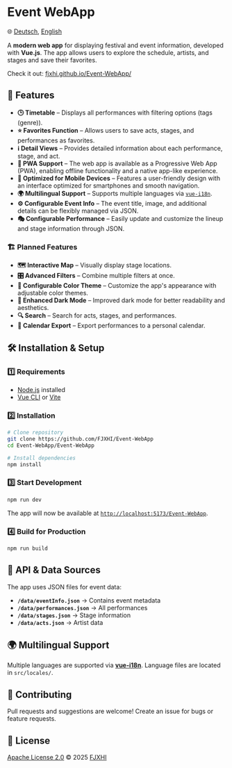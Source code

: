 # Event WebApp  

🌐
[Deutsch][DE],
[English][EN]

[DE]:Translations/README.de.md
[EN]:README.md

A **modern web app** for displaying festival and event information, developed with **Vue.js**. The app allows users to explore the schedule, artists, and stages and save their favorites. 

Check it out: [fjxhi.github.io/Event-WebApp/](https://fjxhi.github.io/Event-WebApp/)

## 🚀 Features
- **🕒 Timetable** – Displays all performances with filtering options (tags (genre)).
- **⭐ Favorites Function** – Allows users to save acts, stages, and performances as favorites.
- **ℹ️ Detail Views** – Provides detailed information about each performance, stage, and act.  
- **📱 PWA Support** – The web app is available as a Progressive Web App (PWA), enabling offline functionality and a native app-like experience.  
- **📲 Optimized for Mobile Devices** – Features a user-friendly design with an interface optimized for smartphones and smooth navigation.
- **🌍 Multilingual Support** – Supports multiple languages via [`vue-i18n`](https://github.com/intlify/vue-i18n).  
- **⚙️ Configurable Event Info** – The event title, image, and additional details can be flexibly managed via JSON. 
- **🎭 Configurable Performance** – Easily update and customize the lineup and stage information through JSON.

### 🏗️ Planned Features 
- **🗺️ Interactive Map** – Visually display stage locations.  
- **🎛️ Advanced Filters** – Combine multiple filters at once.  
- **🎨 Configurable Color Theme** – Customize the app's appearance with adjustable color themes.  
- **🌙 Enhanced Dark Mode** – Improved dark mode for better readability and aesthetics.  
- **🔍 Search** – Search for acts, stages, and performances.  
- **📆 Calendar Export** – Export performances to a personal calendar.  

## 🛠️ Installation & Setup  

### 1️⃣ Requirements  
- [Node.js](https://nodejs.org/) installed  
- [Vue CLI](https://cli.vuejs.org/) or [Vite](https://vitejs.dev/)  

### 2️⃣ Installation  
```sh
# Clone repository
git clone https://github.com/FJXHI/Event-WebApp
cd Event-WebApp/Event-WebApp

# Install dependencies
npm install
```  

### 3️⃣ Start Development  
```sh
npm run dev
```  
The app will now be available at [`http://localhost:5173/Event-WebApp`](http://localhost:5173/Event-WebApp).
### 4️⃣ Build for Production  
```sh
npm run build
```  

## 🔗 API & Data Sources  
The app uses JSON files for event data:  
- **`/data/eventInfo.json`** → Contains event metadata  
- **`/data/performances.json`** → All performances  
- **`/data/stages.json`** → Stage information  
- **`/data/acts.json`** → Artist data  

## 🌍 Multilingual Support  
Multiple languages are supported via [**vue-i18n**](https://github.com/intlify/vue-i18n). Language files are located in `src/locales/`.

## 👥 Contributing  
Pull requests and suggestions are welcome! Create an issue for bugs or feature requests.  

## 📝 License  
[Apache License 2.0](LICENSE) © 2025 [FJXHI](https://github.com/FJXHI)
